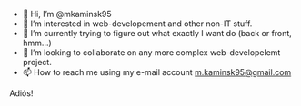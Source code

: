 - 👋 Hi, I’m @mkaminsk95
- 👀 I’m interested in web-developement and other non-IT stuff. 
- 🌱 I’m currently trying to figure out what exactly I want do (back or front, hmm...)
- 💞️ I’m looking to collaborate on any more complex web-developelemt project.
- 📫 How to reach me using my e-mail account m.kaminsk95@gmail.com

Adiós!
